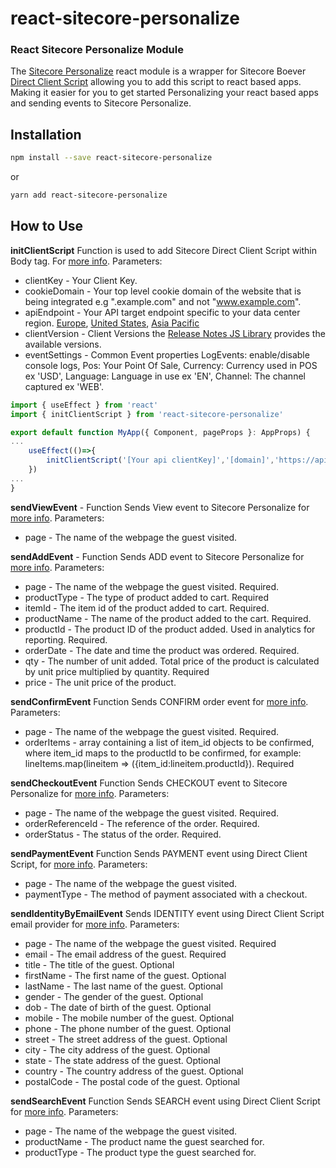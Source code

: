 # react-sitecore-personalize
### React Sitecore Personalize Module

The [Sitecore Personalize](https://www.sitecore.com/knowledge-center/digital-marketing-resources/what-is-a-cdp) react module is a wrapper for Sitecore Boever [Direct Client Script](https://doc.sitecore.com/cdp/en/developers/sitecore-customer-data-platform--data-model-2-1/javascript-tagging-examples-for-web-pages.html) allowing you to add this script to react based apps. Making it easier for you to get started Personalizing your react based apps and sending events to Sitecore Personalize.

## Installation

```bash
npm install --save react-sitecore-personalize

```

or

```bash
yarn add react-sitecore-personalize

```

## How to Use

**initClientScript** Function is used to add Sitecore Direct Client Script within Body tag. For [more info](https://doc.sitecore.com/cdp/en/developers/sitecore-customer-data-platform--data-model-2-1/javascript-tagging-examples-for-web-pages.html). Parameters: 
- clientKey - Your Client Key. 
- cookieDomain - Your top level cookie domain of the website that is being integrated e.g ".example.com" and not "www.example.com".
- apiEndpoint - Your API target endpoint specific to your data center region. [Europe](https://api.boxever.com/v1.2), [United States](https://api-us.boxever.com/v1.2), [Asia Pacific](https://api-ap-southeast-2-production.boxever.com/v1.2)
- clientVersion - Client Versions the [Release Notes JS Library](https://doc.sitecore.com/cdp/en/developers/sitecore-customer-data-platform--data-model-2-1/release-notes-for-javascript-library.html) provides the available versions. 
- eventSettings - Common Event properties LogEvents: enable/disable console logs, Pos: Your Point Of Sale, Currency: Currency used in POS ex 'USD', Language: Language in use ex 'EN', Channel: The channel captured ex 'WEB'.  

```js
import { useEffect } from 'react'
import { initClientScript } from 'react-sitecore-personalize'

export default function MyApp({ Component, pageProps }: AppProps) {
...
    useEffect(()=>{
        initClientScript('[Your api clientKey]','[domain]','https://api.boxever.com/v1.2','1.4.6', {LogEvents:true,Pos:'[your point of sale]',Currency:'USD',Language:'EN',Channel:'WEB'})
    })
...
}
```

**sendViewEvent** - Function Sends View event to Sitecore Personalize for [more info](https://doc.sitecore.com/cdp/en/developers/sitecore-customer-data-platform--data-model-2-1/send-a-view-event-to-the-sitecore-cdp.html). Parameters:
 - page - The name of the webpage the guest visited.

 **sendAddEvent** - Function Sends ADD event to Sitecore Personalize 
 for [more info](https://doc.sitecore.com/cdp/en/developers/sitecore-customer-data-platform--data-model-2-1/send-an-add-event-to-sitecore-cdp.html). Parameters:
 - page - The name of the webpage the guest visited. Required.
 - productType - The type of product added to cart. Required
 - itemId - The item id of the product added to cart. Required.
 - productName - The name of the product added to the cart. Required.
 - productId - The product ID of the product added. Used in analytics for reporting. Required.
 - orderDate - The date and time the product was ordered. Required.
 - qty - The number of unit added. Total price of the product is calculated by unit price multiplied by quantity. Required
 - price - The unit price of the product. 
 
 **sendConfirmEvent** Function Sends CONFIRM order event for [more info](https://doc.sitecore.com/cdp/en/developers/sitecore-customer-data-platform--data-model-2-1/send-a-confirm-event-to-sitecore-cdp.html). Parameters:
 - page - The name of the webpage the guest visited. Required.
 - orderItems - array containing a list of item_id objects to be confirmed, where item_id maps to the productId to be confirmed, for example: lineItems.map(lineitem => ({item_id:lineitem.productId}). Required

**sendCheckoutEvent** Function Sends CHECKOUT event to Sitecore Personalize for [more info](https://doc.sitecore.com/cdp/en/developers/sitecore-customer-data-platform--data-model-2-1/send-a-checkout-event-to-sitecore-cdp.html). Parameters:
- page - The name of the webpage the guest visited. Required.
- orderReferenceId - The reference of the order. Required.
- orderStatus - The status of the order. Required.

**sendPaymentEvent** Function Sends PAYMENT event using Direct Client Script, for [more info](https://doc.sitecore.com/cdp/en/developers/sitecore-customer-data-platform--data-model-2-1/send-a-payment-event-to-sitecore-cdp.html). Parameters:
- page - The name of the webpage the guest visited.
- paymentType - The method of payment associated with a checkout.

**sendIdentityByEmailEvent** Sends IDENTITY event using Direct Client Script   
  email provider for [more info](https://doc.sitecore.com/cdp/en/developers/sitecore-customer-data-platform--data-model-2-1/send-an-identity-event-to-sitecore-cdp.html). Parameters:
 - page - The name of the webpage the guest visited. Required
 - email - The email address of the guest. Required
 - title - The title of the guest. Optional
 - firstName - The first name of the guest. Optional
 - lastName - The last name of the guest. Optional
 - gender - The gender of the guest. Optional
 - dob - The date of birth of the guest. Optional
 - mobile - The mobile number of the guest. Optional
 - phone - The phone number of the guest. Optional
 - street - The street address of the guest. Optional
 - city - The city address of the guest. Optional
 - state - The state address of the guest. Optional
 - country - The country address of the guest. Optional
 - postalCode - The postal code of the guest. Optional
 
 **sendSearchEvent** Function Sends SEARCH event using Direct Client Script for [more info](https://doc.sitecore.com/cdp/en/developers/sitecore-customer-data-platform--data-model-2-1/send-a-search-event-to-sitecore-cdp.html). Parameters: 
 - page - The name of the webpage the guest visited.
 - productName - The product name the guest searched for.
 - productType - The product type the guest searched for.
 

